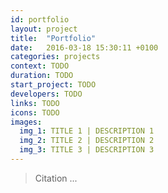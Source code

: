 ```yaml
---
id: portfolio
layout: project
title:  "Portfolio"
date:   2016-03-18 15:30:11 +0100
categories: projects
context: TODO
duration: TODO
start_project: TODO
developers: TODO
links: TODO
icons: TODO
images:
  img_1: TITLE 1 | DESCRIPTION 1
  img_2: TITLE 2 | DESCRIPTION 2
  img_3: TITLE 3 | DESCRIPTION 3
---
```


<blockquote>
Citation ...
</blockquote>
